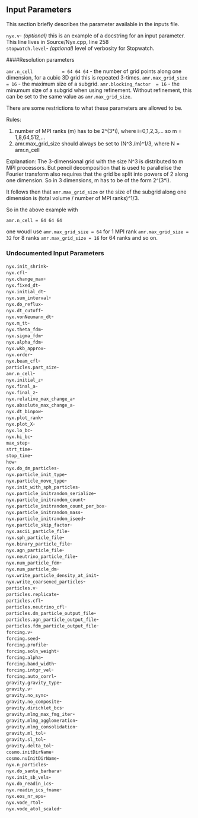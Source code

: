 ## Input Parameters
This section briefly describes the parameter available in the inputs file.

`nyx.v`- _(optional)_ this is an example of a docstring for an input parameter. This line lives in Source/Nyx.cpp, line 258  
`stopwatch.level`- _(optional)_ level of verbosity for Stopwatch.  

####Resolution parameters 

`amr.n_cell           = 64 64 64`  - the number of grid points along one dimension, for a cubic 3D grid this is repeated 3-times. 
`amr.max_grid_size    = 16` - the maximum size of a subgrid. 
`amr.blocking_factor  = 16` - the minumum size of a subgrid when using refinement. Without refinement, this can be set to the same value as `amr.max_grid_size`.  

There are some restrictions to what these parameters are allowed to be.

Rules: 
1) number of MPI ranks (m) has to be 2^(3*i), where i=0,1,2,3,... so m = 1,8,64,512,...
2) amr.max_grid_size should always be set to (N^3 /m)^1/3, where N = amr.n_cell

Explanation: 
The 3-dimensional grid with the size N^3 is distributed to m MPI processors. But pencil decomposition that is used to parallelise the Fourier transform also requires that the grid be split into powers of 2 along one dimension. So in 3 dimensions, m has to be of the form 2^(3*i).

It follows then that `amr.max_grid_size` or the size of the subgrid along one dimension is (total volume / number of MPI ranks)^1/3. 
 
So in the above example with 

`amr.n_cell = 64 64 64` 

one woudl use 
`amr.max_grid_size = 64` for 1 MPI rank
`amr.max_grid_size = 32` for  8 ranks
`amr.max_grid_size = 16` for 64 ranks and so on. 


### Undocumented Input Parameters

`nyx.init_shrink`-   
`nyx.cfl`-   
`nyx.change_max`-   
`nyx.fixed_dt`-   
`nyx.initial_dt`-   
`nyx.sum_interval`-   
`nyx.do_reflux`-   
`nyx.dt_cutoff`-   
`nyx.vonNeumann_dt`-   
`nyx.m_tt`-   
`nyx.theta_fdm`-   
`nyx.sigma_fdm`-   
`nyx.alpha_fdm`-   
`nyx.wkb_approx`-   
`nyx.order`-   
`nyx.beam_cfl`-   
`particles.part_size`-   
`amr.n_cell`-   
`nyx.initial_z`-   
`nyx.final_a`-   
`nyx.final_z`-   
`nyx.relative_max_change_a`-   
`nyx.absolute_max_change_a`-   
`nyx.dt_binpow`-   
`nyx.plot_rank`-   
`nyx.plot_X`-   
`nyx.lo_bc`-   
`nyx.hi_bc`-   
`max_step`-   
`strt_time`-   
`stop_time`-   
`how`-   
`nyx.do_dm_particles`-   
`nyx.particle_init_type`-   
`nyx.particle_move_type`-   
`nyx.init_with_sph_particles`-   
`nyx.particle_initrandom_serialize`-   
`nyx.particle_initrandom_count`-   
`nyx.particle_initrandom_count_per_box`-   
`nyx.particle_initrandom_mass`-   
`nyx.particle_initrandom_iseed`-   
`nyx.particle_skip_factor`-   
`nyx.ascii_particle_file`-   
`nyx.sph_particle_file`-   
`nyx.binary_particle_file`-   
`nyx.agn_particle_file`-   
`nyx.neutrino_particle_file`-   
`nyx.num_particle_fdm`-   
`nyx.num_particle_dm`-   
`nyx.write_particle_density_at_init`-   
`nyx.write_coarsened_particles`-   
`particles.v`-   
`particles.replicate`-   
`particles.cfl`-   
`particles.neutrino_cfl`-   
`particles.dm_particle_output_file`-   
`particles.agn_particle_output_file`-   
`particles.fdm_particle_output_file`-   
`forcing.v`-   
`forcing.seed`-   
`forcing.profile`-   
`forcing.soln_weight`-   
`forcing.alpha`-   
`forcing.band_width`-   
`forcing.intgr_vel`-   
`forcing.auto_corrl`-   
`gravity.gravity_type`-   
`gravity.v`-   
`gravity.no_sync`-   
`gravity.no_composite`-   
`gravity.dirichlet_bcs`-   
`gravity.mlmg_max_fmg_iter`-   
`gravity.mlmg_agglomeration`-   
`gravity.mlmg_consolidation`-   
`gravity.ml_tol`-   
`gravity.sl_tol`-   
`gravity.delta_tol`-   
`cosmo.initDirName`-   
`cosmo.nuInitDirName`-   
`nyx.n_particles`-   
`nyx.do_santa_barbara`-   
`nyx.init_sb_vels`-   
`nyx.do_readin_ics`-   
`nyx.readin_ics_fname`-   
`nyx.eos_nr_eps`-   
`nyx.vode_rtol`-   
`nyx.vode_atol_scaled`-   
